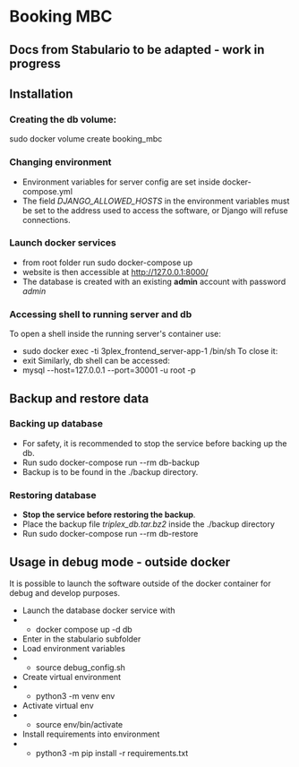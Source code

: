 # Booking MBC

## Docs from Stabulario to be adapted - work in progress

## Installation
### Creating the db volume:
sudo docker volume create booking_mbc

### Changing environment
* Environment variables for server config are set inside docker-compose.yml
* The field *DJANGO_ALLOWED_HOSTS* in the environment variables must be set to the address used to access the software, or Django will refuse connections.

### Launch docker services
* from root folder run sudo docker-compose up
* website is then accessible at http://127.0.0.1:8000/
* The database is created with an existing **admin** account with password *admin*

### Accessing shell to running server and db
To open a shell inside the running server's container use:
* sudo docker exec -ti 3plex_frontend_server-app-1 /bin/sh
To close it:
* exit
Similarly, db shell can be accessed:
* mysql --host=127.0.0.1 --port=30001 -u root -p

## Backup and restore data
### Backing up database
* For safety, it is recommended to stop the service before backing up the db.
* Run sudo docker-compose run --rm db-backup
* Backup is to be found in the ./backup directory.

### Restoring database
* **Stop the service before restoring the backup**.
* Place the backup file *triplex_db.tar.bz2* inside the ./backup directory
* Run sudo docker-compose run --rm db-restore

## Usage in debug mode - outside docker
It is possible to launch the software outside of the docker container for debug and develop purposes.
* Launch the database docker service with 
* * docker compose up -d db
* Enter in the stabulario subfolder
* Load environment variables
* * source debug_config.sh
* Create virtual environment
* * python3 -m venv env
* Activate virtual env
* * source env/bin/activate
* Install requirements into environment
* * python3 -m pip install -r requirements.txt
